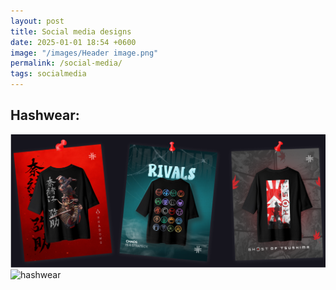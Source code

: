 ```yaml
---
layout: post
title: Social media designs
date: 2025-01-01 18:54 +0600
image: "/images/Header image.png"
permalink: /social-media/
tags: socialmedia
---
```


## Hashwear:

![hashwear](../images/H1.png)
![hashwear](../images/H2.png)